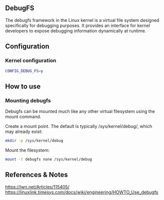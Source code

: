 ## DebugFS

The debugfs framework in the Linux kernel is a virtual file system designed specifically for debugging purposes. It provides an interface for kernel developers to expose debugging information dynamically at runtime.

## Configuration

### Kernel configuration

```bash
CONFIG_DEBUG_FS=y
```

## How to use 

### Mounting debugfs

Debugfs can be mounted much like any other virtual filesystem using the mount command.

Create a mount point. The default is typically /sys/kernel/debug/, which may already exist:

```bash
mkdir -p /sys/kernel/debug
```

Mount the filesystem:

```bash
mount -t debugfs none /sys/kernel/debug
```

## References & Notes

https://lwn.net/Articles/115405/
https://linuxlink.timesys.com/docs/wiki/engineering/HOWTO_Use_debugfs
